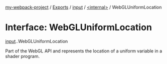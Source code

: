 [my-webpack-project](../README.md) / [Exports](../modules.md) / [input](../modules/input.md) / [<internal\>](../modules/input._internal_.md) / WebGLUniformLocation

# Interface: WebGLUniformLocation

[input](../modules/input.md).[<internal>](../modules/input._internal_.md).WebGLUniformLocation

Part of the WebGL API and represents the location of a uniform variable in a shader program.
